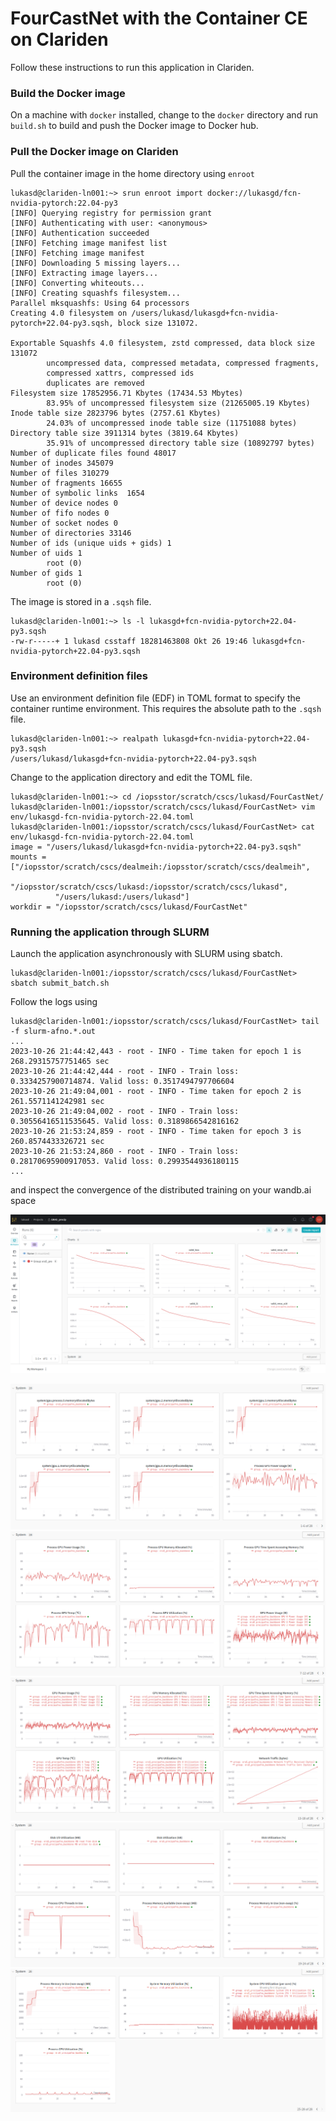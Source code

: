 # FourCastNet with the Container CE on Clariden

Follow these instructions to run this application in Clariden.

### Build the Docker image

On a machine with `docker` installed, change to the `docker` directory and run `build.sh` to build and push the Docker image to Docker hub.


### Pull the Docker image on Clariden

Pull the container image in the home directory using `enroot`

```
lukasd@clariden-ln001:~> srun enroot import docker://lukasgd/fcn-nvidia-pytorch:22.04-py3
[INFO] Querying registry for permission grant
[INFO] Authenticating with user: <anonymous>
[INFO] Authentication succeeded
[INFO] Fetching image manifest list
[INFO] Fetching image manifest
[INFO] Downloading 5 missing layers...
[INFO] Extracting image layers...
[INFO] Converting whiteouts...
[INFO] Creating squashfs filesystem...
Parallel mksquashfs: Using 64 processors
Creating 4.0 filesystem on /users/lukasd/lukasgd+fcn-nvidia-pytorch+22.04-py3.sqsh, block size 131072.

Exportable Squashfs 4.0 filesystem, zstd compressed, data block size 131072
        uncompressed data, compressed metadata, compressed fragments,
        compressed xattrs, compressed ids
        duplicates are removed
Filesystem size 17852956.71 Kbytes (17434.53 Mbytes)
        83.95% of uncompressed filesystem size (21265005.19 Kbytes)
Inode table size 2823796 bytes (2757.61 Kbytes)
        24.03% of uncompressed inode table size (11751088 bytes)
Directory table size 3911314 bytes (3819.64 Kbytes)
        35.91% of uncompressed directory table size (10892797 bytes)
Number of duplicate files found 48017
Number of inodes 345079
Number of files 310279
Number of fragments 16655
Number of symbolic links  1654
Number of device nodes 0
Number of fifo nodes 0
Number of socket nodes 0
Number of directories 33146
Number of ids (unique uids + gids) 1
Number of uids 1
        root (0)
Number of gids 1
        root (0)
```

The image is stored in a `.sqsh` file.
```
lukasd@clariden-ln001:~> ls -l lukasgd+fcn-nvidia-pytorch+22.04-py3.sqsh
-rw-r-----+ 1 lukasd csstaff 18281463808 Okt 26 19:46 lukasgd+fcn-nvidia-pytorch+22.04-py3.sqsh
```

### Environment definition files

Use an environment definition file (EDF) in TOML format to specify the container runtime environment. This requires the absolute path to the `.sqsh` file.  
```
lukasd@clariden-ln001:~> realpath lukasgd+fcn-nvidia-pytorch+22.04-py3.sqsh
/users/lukasd/lukasgd+fcn-nvidia-pytorch+22.04-py3.sqsh
```

Change to the application directory and edit the TOML file.
```
lukasd@clariden-ln001:~> cd /iopsstor/scratch/cscs/lukasd/FourCastNet/
lukasd@clariden-ln001:/iopsstor/scratch/cscs/lukasd/FourCastNet> vim env/lukasgd-fcn-nvidia-pytorch-22.04.toml
lukasd@clariden-ln001:/iopsstor/scratch/cscs/lukasd/FourCastNet> cat env/lukasgd-fcn-nvidia-pytorch-22.04.toml
image = "/users/lukasd/lukasgd+fcn-nvidia-pytorch+22.04-py3.sqsh"
mounts = ["/iopsstor/scratch/cscs/dealmeih:/iopsstor/scratch/cscs/dealmeih",
          "/iopsstor/scratch/cscs/lukasd:/iopsstor/scratch/cscs/lukasd",
          "/users/lukasd:/users/lukasd"]
workdir = "/iopsstor/scratch/cscs/lukasd/FourCastNet"
```
### Running the application through SLURM

Launch the application asynchronously with SLURM using sbatch.
```
lukasd@clariden-ln001:/iopsstor/scratch/cscs/lukasd/FourCastNet> sbatch submit_batch.sh
```

Follow the logs using
```
lukasd@clariden-ln001:/iopsstor/scratch/cscs/lukasd/FourCastNet> tail -f slurm-afno.*.out
...
2023-10-26 21:44:42,443 - root - INFO - Time taken for epoch 1 is 268.29315757751465 sec
2023-10-26 21:44:42,444 - root - INFO - Train loss: 0.3334257900714874. Valid loss: 0.3517494797706604
2023-10-26 21:49:04,001 - root - INFO - Time taken for epoch 2 is 261.5571141242981 sec
2023-10-26 21:49:04,002 - root - INFO - Train loss: 0.30556416511535645. Valid loss: 0.3189866542816162
2023-10-26 21:53:24,859 - root - INFO - Time taken for epoch 3 is 260.8574433326721 sec
2023-10-26 21:53:24,860 - root - INFO - Train loss: 0.28170695900917053. Valid loss: 0.2993544936180115
...
```

and inspect the convergence of the distributed training on your wandb.ai space

![](wandb-charts.png "wandb application metrics")

![](wandb-system-1.png "wandb system metrics")
![](wandb-system-2.png "wandb system metrics")
![](wandb-system-3.png "wandb system metrics")
![](wandb-system-4.png "wandb system metrics")
![](wandb-system-5.png "wandb system metrics")
